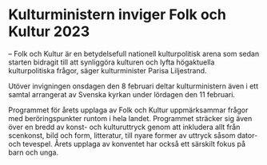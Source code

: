 # Kulturministern inviger Folk och Kultur 2023

– Folk och Kultur är en betydelsefull nationell kulturpolitisk arena som sedan starten bidragit till att synliggöra kulturen och lyfta högaktuella kulturpolitiska frågor, säger kulturminister Parisa Liljestrand.

Utöver invigningen onsdagen den 8 februari deltar kulturministern även i ett samtal arrangerat av Svenska kyrkan under lördagen den 11 februari.

Programmet för årets upplaga av Folk och Kultur uppmärksammar frågor med beröringspunkter runtom i hela landet. Programmet sträcker sig även över en bredd av konst\- och kulturuttryck genom att inkludera allt från scenkonst, bild och form, litteratur, till nyare former av uttryck såsom dator\- och tevespel. Årets upplaga av konventet har också ett särskilt fokus på barn och unga.
